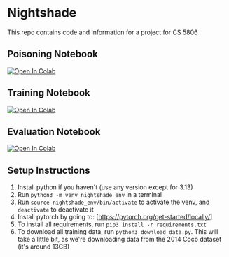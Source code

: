 # Nightshade

This repo contains code and information for a project for CS 5806

## Poisoning Notebook

[![Open In Colab](https://colab.research.google.com/assets/colab-badge.svg)](https://colab.research.google.com/github/zabibeau/nightshade-ml/blob/main/nightshade_poisoning.ipynb)

## Training Notebook

[![Open In Colab](https://colab.research.google.com/assets/colab-badge.svg)](https://colab.research.google.com/github/zabibeau/nightshade-ml/blob/main/train_sd.ipynb)
## Evaluation Notebook

[![Open In Colab](https://colab.research.google.com/assets/colab-badge.svg)](https://colab.research.google.com/github/zabibeau/nightshade-ml/blob/main/evaluate_nightshade.ipynb)

## Setup Instructions
1. Install python if you haven't (use any version except for 3.13)
2. Run `python3 -m venv nightshade_env` in a terminal
3. Run `source nightshade_env/bin/activate` to activate the venv, and `deactivate` to deactivate it
4. Install pytorch by going to: [https://pytorch.org/get-started/locally/]
5. To install all requirements, run `pip3 install -r requirements.txt`
6. To download all training data, run `python3 download_data.py`. This will take a little bit, as we're downloading data from the 2014 Coco dataset (it's around 13GB)